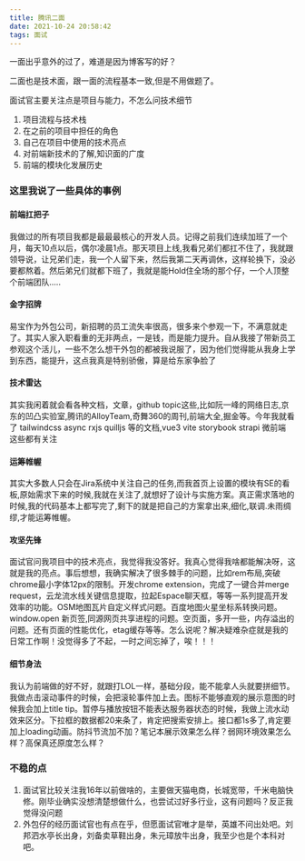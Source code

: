 ```yaml
---
title: 腾讯二面
date: 2021-10-24 20:58:42
tags: 面试
---
```

一面出乎意外的过了，难道是因为博客写的好？

二面也是技术面，跟一面的流程基本一致,但是不用做题了。

面试官主要关注点是项目与能力，不怎么问技术细节

1. 项目流程与技术栈
2. 在之前的项目中担任的角色
3. 自己在项目中使用的技术亮点
4. 对前端新技术的了解,知识面的广度
5. 前端的模块化发展历史

### 这里我说了一些具体的事例

#### 前端扛把子
我做过的所有项目我都是最最最核心的开发人员。记得之前我们连续加班了一个月，每天10点以后，偶尔凌晨1点。那天项目上线,我看兄弟们都扛不住了，我就跟领导说，让兄弟们走，我一个人留下来，然后我第二天再调休，这样轮换下，没必要都熬着。然后弟兄们就都下班了，我就是能Hold住全场的那个仔，一个人顶整个前端团队.....

#### 金字招牌
易宝作为外包公司，新招聘的员工流失率很高，很多来个参观一下，不满意就走了。其实人家入职看重的无非两点，一是钱，而是能力提升。自从我接了带新员工参观这个活儿，一些不怎么想干外包的都被我说服了，因为他们觉得能从我身上学到东西，能提升，这点我真是特别骄傲，算是给东家争脸了

#### 技术雷达
其实我闲着就会看各种文档，文章，github topic这些,比如阮一峰的网络日志,京东的凹凸实验室,腾讯的AlloyTeam,奇舞360的周刊,前端大全,掘金等。今年我就看了 tailwindcss async rxjs quilljs 等的文档,vue3  vite storybook strapi 微前端 这些都有关注

#### 运筹帷幄
其实大多数人只会在Jira系统中关注自己的任务,而我首页上设置的模块有SE的看板,原始需求下来的时候,我就在关注了,就想好了设计与实施方案。真正需求落地的时候,我的代码基本上都写完了,剩下的就是把自己的方案拿出来,细化,联调.未雨绸缪,才能运筹帷幄。

#### 攻坚先锋
面试官问我项目中的技术亮点，我觉得我没答好。我真心觉得我啥都能解决呀，这就是我的亮点。事后想想，我确实解决了很多棘手的问题，比如rem布局,突破chrome最小字体12px的限制。开发chrome extension，完成了一键合并merge request，云龙流水线关键信息提取，拉起Espace聊天框，等等一系列提高开发效率的功能。OSM地图瓦片自定义样式问题。百度地图火星坐标系转换问题。window.open 新页签,同源网页共享进程的问题。空页面，多开一些，内存溢出的问题。还有页面的性能优化，etag缓存等等。怎么说呢？解决疑难杂症就是我的日常工作啊！没觉得多了不起，一时之间忘掉了，唉！！！

#### 细节身法
我认为前端做的好不好，就跟打LOL一样，基础分段，能不能拿人头就要拼细节。我做点击滚动事件的时候，会把滚轮事件加上去。图标不能够直观的展示意图的时候我会加上title tip。暂停与播放按钮不能表达服务器状态的时候，我做上流水动效来区分。下拉框的数据都20来条了，肯定把搜索安排上。接口都1s多了,肯定要加上loading动画。防抖节流加不加？笔记本展示效果怎么样？弱网环境效果怎么样？高保真还原度怎么样？

### 不稳的点
1. 面试官比较关注我16年以前做啥的，主要做天猫电商，长城宽带，千米电脑快修。刚毕业确实没想清楚想做什么，也尝试过好多行业，这有问题吗？反正我觉得没问题
2. 外包仔的经历面试官也有点在乎，但愿面试官唯才是举，英雄不问出处吧。刘邦泗水亭长出身，刘备卖草鞋出身，朱元璋放牛出身，我至少也是个本科对吧。

